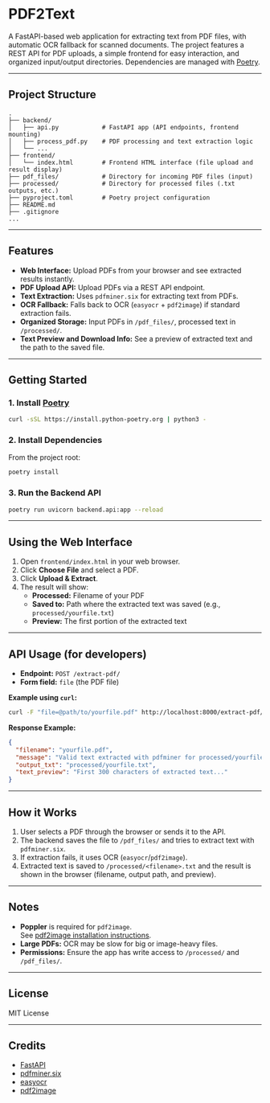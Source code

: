 # PDF2Text

A FastAPI-based web application for extracting text from PDF files, with automatic OCR fallback for scanned documents. The project features a REST API for PDF uploads, a simple frontend for easy interaction, and organized input/output directories. Dependencies are managed with [Poetry](https://python-poetry.org/).

---

## Project Structure

```
.
├── backend/
│   ├── api.py            # FastAPI app (API endpoints, frontend mounting)
│   ├── process_pdf.py    # PDF processing and text extraction logic
│   └── ...
├── frontend/
│   └── index.html        # Frontend HTML interface (file upload and result display)
├── pdf_files/            # Directory for incoming PDF files (input)
├── processed/            # Directory for processed files (.txt outputs, etc.)
├── pyproject.toml        # Poetry project configuration
├── README.md
├── .gitignore
...
```

---

## Features

- **Web Interface:** Upload PDFs from your browser and see extracted results instantly.
- **PDF Upload API:** Upload PDFs via a REST API endpoint.
- **Text Extraction:** Uses `pdfminer.six` for extracting text from PDFs.
- **OCR Fallback:** Falls back to OCR (`easyocr` + `pdf2image`) if standard extraction fails.
- **Organized Storage:** Input PDFs in `/pdf_files/`, processed text in `/processed/`.
- **Text Preview and Download Info:** See a preview of extracted text and the path to the saved file.

---

## Getting Started

### 1. Install [Poetry](https://python-poetry.org/docs/#installation)

```bash
curl -sSL https://install.python-poetry.org | python3 -
```

### 2. Install Dependencies

From the project root:

```bash
poetry install
```

### 3. Run the Backend API

```bash
poetry run uvicorn backend.api:app --reload
```

---

## Using the Web Interface

1. Open `frontend/index.html` in your web browser.
2. Click **Choose File** and select a PDF.
3. Click **Upload & Extract**.
4. The result will show:
    - **Processed:** Filename of your PDF
    - **Saved to:** Path where the extracted text was saved (e.g., `processed/yourfile.txt`)
    - **Preview:** The first portion of the extracted text

---

## API Usage (for developers)

- **Endpoint:** `POST /extract-pdf/`
- **Form field:** `file` (the PDF file)

**Example using `curl`:**
```bash
curl -F "file=@path/to/yourfile.pdf" http://localhost:8000/extract-pdf/
```

**Response Example:**
```json
{
  "filename": "yourfile.pdf",
  "message": "Valid text extracted with pdfminer for processed/yourfile.pdf",
  "output_txt": "processed/yourfile.txt",
  "text_preview": "First 300 characters of extracted text..."
}
```

---

## How it Works

1. User selects a PDF through the browser or sends it to the API.
2. The backend saves the file to `/pdf_files/` and tries to extract text with `pdfminer.six`.
3. If extraction fails, it uses OCR (`easyocr`/`pdf2image`).
4. Extracted text is saved to `/processed/<filename>.txt` and the result is shown in the browser (filename, output path, and preview).

---

## Notes

- **Poppler** is required for `pdf2image`.  
  See [pdf2image installation instructions](https://github.com/Belval/pdf2image#how-to-install).
- **Large PDFs:** OCR may be slow for big or image-heavy files.
- **Permissions:** Ensure the app has write access to `/processed/` and `/pdf_files/`.

---

## License

MIT License

---

## Credits

- [FastAPI](https://fastapi.tiangolo.com/)
- [pdfminer.six](https://github.com/pdfminer/pdfminer.six)
- [easyocr](https://github.com/JaidedAI/EasyOCR)
- [pdf2image](https://github.com/Belval/pdf2image)
